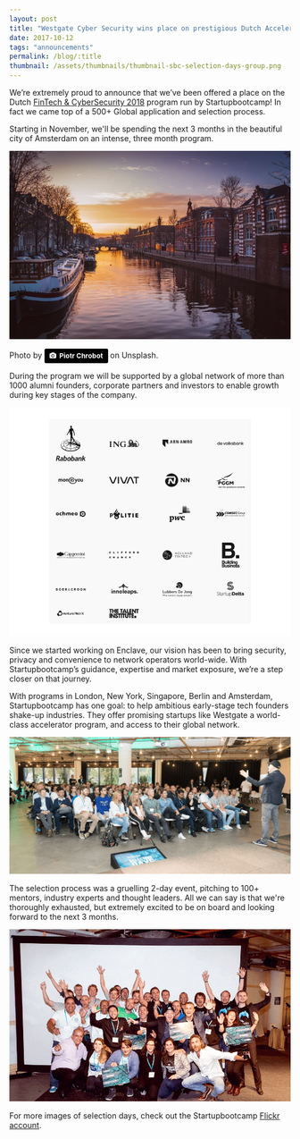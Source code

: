 ```yaml
---
layout: post
title: "Westgate Cyber Security wins place on prestigious Dutch Accelerator"
date: 2017-10-12
tags: "announcements"
permalink: /blog/:title
thumbnail: /assets/thumbnails/thumbnail-sbc-selection-days-group.png
---
```


We’re extremely proud to announce that we’ve been offered a place on the Dutch [FinTech & CyberSecurity 2018](sbc) program run by Startupbootcamp! In fact we came top of a 500+ Global application and selection process.

Starting in November, we'll be spending the next 3 months in the beautiful city of Amsterdam on an intense, three month program.

![Startupbootcamp Selection Days][sbc-selection-days-1]

Photo by <a style="background-color:black;color:white;text-decoration:none;padding:4px 6px;font-family:-apple-system, BlinkMacSystemFont, &quot;San Francisco&quot;, &quot;Helvetica Neue&quot;, Helvetica, Ubuntu, Roboto, Noto, &quot;Segoe UI&quot;, Arial, sans-serif;font-size:12px;font-weight:bold;line-height:1.2;display:inline-block;border-radius:3px;" href="https://unsplash.com/@chrumo?utm_medium=referral&amp;utm_campaign=photographer-credit&amp;utm_content=creditBadge" target="_blank" rel="noopener noreferrer" title="Download free do whatever you want high-resolution photos from Piotr Chrobot"><span style="display:inline-block;padding:2px 3px;"><svg xmlns="http://www.w3.org/2000/svg" style="height:12px;width:auto;position:relative;vertical-align:middle;top:-1px;fill:white;" viewBox="0 0 32 32"><title>unsplash-logo</title><path d="M20.8 18.1c0 2.7-2.2 4.8-4.8 4.8s-4.8-2.1-4.8-4.8c0-2.7 2.2-4.8 4.8-4.8 2.7.1 4.8 2.2 4.8 4.8zm11.2-7.4v14.9c0 2.3-1.9 4.3-4.3 4.3h-23.4c-2.4 0-4.3-1.9-4.3-4.3v-15c0-2.3 1.9-4.3 4.3-4.3h3.7l.8-2.3c.4-1.1 1.7-2 2.9-2h8.6c1.2 0 2.5.9 2.9 2l.8 2.4h3.7c2.4 0 4.3 1.9 4.3 4.3zm-8.6 7.5c0-4.1-3.3-7.5-7.5-7.5-4.1 0-7.5 3.4-7.5 7.5s3.3 7.5 7.5 7.5c4.2-.1 7.5-3.4 7.5-7.5z"></path></svg></span><span style="display:inline-block;padding:2px 3px;">Piotr Chrobot</span></a> on Unsplash.

During the program we will be supported by a global network of more than 1000 alumni founders, corporate partners and investors to enable growth during key stages of the company.

![Startupbootcamp Selection Days][sbc-selection-days-partners]

Since we started working on Enclave, our vision has been to bring security, privacy and convenience to network operators world-wide. With Startupbootcamp’s guidance, expertise and market exposure, we’re a step closer on that journey.

With programs in London, New York, Singapore, Berlin and Amsterdam, Startupbootcamp has one goal: to help ambitious early-stage tech founders shake-up industries. They offer promising startups like Westgate a world-class accelerator program, and access to their global network.

![Startupbootcamp Selection Days][sbc-selection-days-2]

The selection process was a gruelling 2-day event, pitching to 100+ mentors, industry experts and thought leaders. All we can say is that we're thoroughly exhausted, but extremely excited to be on board and looking forward to the next 3 months.

![Startupbootcamp Selection Days][sbc-selection-days-3]

For more images of selection days, check out the Startupbootcamp [Flickr account](sbc-flickr).


[sbc-selection-days-1]: /assets/sbc-selection-days-1.jpg
[sbc-selection-days-2]: /assets/sbc-selection-days-2.png
[sbc-selection-days-3]: /assets/sbc-selection-days-3.png
[sbc-selection-days-partners]: /assets/sbc-selection-days-partners.png

[sbc]: https://www.startupbootcamp.org/accelerator/fintech-cybersecurity-amsterdam/
[sbc-flickr]: https://www.flickr.com/photos/startupbootcamp/sets/72157688291994793